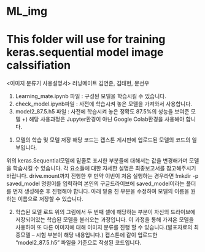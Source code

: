 # ML_img
# This folder will use for training keras.sequential model image calssifiation


<이미지 분류기 사용설명서>
러닝메이트
김연준, 김태현, 문선우
1) Learning_mate.ipynb 파일 : 구성된 모델을 학습시킬 수 있습니다.
2) check_model.ipynb파일 : 사전에 학습시켜 놓은 모델을 가져와서 사용합니다.
3) model2_87.5.h5 파일 : 사전에 학습시켜 놓은 정확도 87.5%의 성능을 보여준 모델
+) 해당 사용과정은 Jupyter환경이 아닌 Google Colab환경을 사용해야 합니다.

1. 모델의 학습 및 모델 저장
해당 코드는 캡스톤 게시판에 업로드된 모델의 코드의 일부입니다.

위의 keras.Sequential모델에 밑줄로 표시한 부분들에 대해서는 값을 변경해가며 모델을 학습시킬 수 있습니다. 각 요소들에 대한 자세한 설명은 최종보고서를 참고해주시기 바랍니다.
drive.mount까지 진행한 후 만약 이번이 처음 실행하는 경우라면
!mkdir -p saved_model 명령어를 입력하여 본인의 구글드라이브에 saved_model이라는 폴더를 먼저 생성해준 후 진행해야 합니다.
아래 밑줄 친 부분을 수정하여 모델의 이름을 원하는 이름으로 저장할 수 있습니다.

2. 학습된 모델 로드
위의 그림에서 두 번째 셀에 해당하는 부분이 자신의 드라이브에 저장되어있는 학습된 모델을 
불러오는 과정입니다. 이 과정을 통해 가져온 모델을 사용하여 또 다른 이미지에 대해 이미지 분류를 진행 할 수 있습니다.(발표자료의 최종모델 – 시험 부분이 해당 내용입니다.)
캡스톤에 같이 업로드한 “model2_87.5.h5” 파일을 기준으로 작성된 코드입니다.
